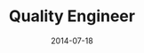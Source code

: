 ---
layout: default
modal-id: 1
date: 2014-07-18
img: cabin.png
alt: image-alt
project-startdate: May 2016
project-enddate: Ongoing
employer: The MathWorks, Natick, MA
link: https://www.mathworks.com/
title: Quality Engineer
description: Use this area of the page to describe your project. 

---